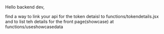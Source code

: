 Hello backend dev,

find a way to link your api for the token detaisl to functions/tokendetails.jsx
and to list teh details for the front page(showcase) at functions/useshowcasedata

